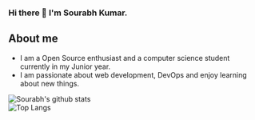 ### Hi there 👋 I'm Sourabh Kumar.

<!--
**sourabhkumar45/sourabhkumar45** is a ✨ _special_ ✨ repository because its `README.md` (this file) appears on your GitHub profile.

Here are some ideas to get you started:

- 🔭 I’m currently working on ..
- 🌱 I’m currently learning ...
- 👯 I’m looking to collaborate on ...
- 🤔 I’m looking for help with ...
- 💬 Ask me about ...
- 📫 How to reach me: ...
- 😄 Pronouns: ...
- ⚡ Fun fact: ...
-->
## About me
- I am a Open Source enthusiast and a computer science student currently in my Junior year.
- I am passionate about web development, DevOps and enjoy learning about new things.

![Sourabh's github stats](https://github-readme-stats.vercel.app/api?username=sourabhkumar45&show_icons=true&theme=radical)  
![Top Langs](https://github-readme-stats.vercel.app/api/top-langs/?username=sourabhkumar45&layout=compact)



